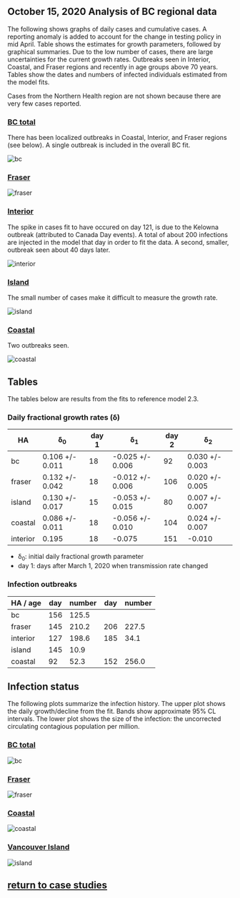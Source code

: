 ## October 15, 2020 Analysis of BC regional data

The following shows graphs of daily cases and cumulative cases.
A reporting anomaly is added to account for the change in testing policy in mid April.
Table shows the estimates for growth parameters, followed by graphical summaries.
Due to the low number of cases, there are large uncertainties for the current growth rates.
Outbreaks seen in Interior, Coastal, and Fraser regions and recently in age groups above 70 years.
Tables show the dates and numbers of infected individuals estimated from the model fits.

Cases from the Northern Health region are
not shown because there are very few cases reported.

### [BC total](img/bc_2_3_1015.pdf)

There has been localized outbreaks in Coastal, Interior, and Fraser regions (see below). A single outbreak is
included in the overall BC fit.

![bc](img/bc_2_3_1015.png)

### [Fraser](img/fraser_2_3_1015.pdf)

![fraser](img/fraser_2_3_1015.png)

### [Interior](img/interior_2_3_1015.pdf)

The spike in cases fit to have occured on day 121, is due to the Kelowna outbreak (attributed to Canada Day events).
A total of about 200 infections are injected in the model that day in order to fit the data.
A second, smaller, outbreak seen about 40 days later.

![interior](img/interior_2_3_1015.png)

### [Island](img/island_2_3_1015.pdf)

The small number of cases make it difficult to measure the growth rate.

![island](img/island_2_3_1015.png)

### [Coastal](img/coastal_2_3_1015.pdf)

Two outbreaks seen.

![coastal](img/coastal_2_3_1015.png)

## Tables

The tables below are results from the fits to reference model 2.3.

### Daily fractional growth rates (&delta;)

HA| &delta;<sub>0</sub> | day 1 | &delta;<sub>1</sub> | day 2 | &delta;<sub>2</sub>
---|---|---|---|---|---
bc|0.106 +/- 0.011|18|-0.025 +/- 0.006|92|0.030 +/- 0.003|180|0.002 +/- 0.002
fraser|0.132 +/- 0.042|18|-0.012 +/- 0.006|106|0.020 +/- 0.005|185|0.000 +/- 0.008
island|0.130 +/- 0.017|15|-0.053 +/- 0.015|80|0.007 +/- 0.007
coastal|0.086 +/- 0.011|18|-0.056 +/- 0.010|104|0.024 +/- 0.007|190|-0.010 +/- 0.006
interior|0.195|18|-0.075|151|-0.010

* &delta;<sub>0</sub>: initial daily fractional growth parameter
* day 1: days after March 1, 2020 when transmission rate changed

### Infection outbreaks

HA / age | day | number  | day | number  
---|---|---|---|---
bc|156|125.5
fraser|145|210.2|206|227.5
interior|127|198.6|185|34.1
island|145|10.9
coastal|92|52.3|152|256.0

## Infection status

The following plots summarize the infection history.
The upper plot shows the daily growth/decline from the fit. Bands show approximate 95% CL intervals.
The lower plot shows the size of the infection: the uncorrected circulating contagious population per
million.

### [BC total](img/bc-summary.pdf)

![bc](img/bc-summary.png)

### [Fraser](img/fraser-summary.pdf)

![fraser](img/fraser-summary.png)

### [Coastal](img/coastal-summary.pdf)

![coastal](img/coastal-summary.png)

### [Vancouver Island](img/island-summary.pdf)

![island](img/island-summary.png)


## [return to case studies](../index.md)

